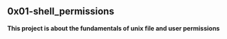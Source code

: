 ## 0x01-shell_permissions

**This project is about the fundamentals of unix file and user permissions**
